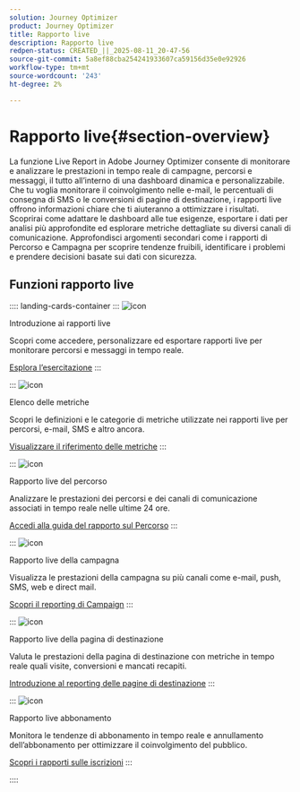 ```yaml
---
solution: Journey Optimizer
product: Journey Optimizer
title: Rapporto live
description: Rapporto live
redpen-status: CREATED_||_2025-08-11_20-47-56
source-git-commit: 5a8ef88cba254241933607ca59156d35e0e92926
workflow-type: tm+mt
source-wordcount: '243'
ht-degree: 2%

---
```



# Rapporto live{#section-overview}

La funzione Live Report in Adobe Journey Optimizer consente di monitorare e analizzare le prestazioni in tempo reale di campagne, percorsi e messaggi, il tutto all’interno di una dashboard dinamica e personalizzabile. Che tu voglia monitorare il coinvolgimento nelle e-mail, le percentuali di consegna di SMS o le conversioni di pagine di destinazione, i rapporti live offrono informazioni chiare che ti aiuteranno a ottimizzare i risultati. Scoprirai come adattare le dashboard alle tue esigenze, esportare i dati per analisi più approfondite ed esplorare metriche dettagliate su diversi canali di comunicazione. Approfondisci argomenti secondari come i rapporti di Percorso e Campagna per scoprire tendenze fruibili, identificare i problemi e prendere decisioni basate sui dati con sicurezza.

## Funzioni rapporto live

:::: landing-cards-container
:::
![icon](https://cdn.experienceleague.adobe.com/icons/circle-play.svg)

Introduzione ai rapporti live

Scopri come accedere, personalizzare ed esportare rapporti live per monitorare percorsi e messaggi in tempo reale.

[Esplora l’esercitazione](../using/reports/live-report.md)
:::

:::
![icon](https://cdn.experienceleague.adobe.com/icons/list-check.svg)

Elenco delle metriche

Scopri le definizioni e le categorie di metriche utilizzate nei rapporti live per percorsi, e-mail, SMS e altro ancora.

[Visualizzare il riferimento delle metriche](../using/reports/live-report-components.md)
:::

:::
![icon](https://cdn.experienceleague.adobe.com/icons/chart-line.svg)

Rapporto live del percorso

Analizzare le prestazioni dei percorsi e dei canali di comunicazione associati in tempo reale nelle ultime 24 ore.

[Accedi alla guida del rapporto sul Percorso](../using/reports/journey-live-report.md)
:::

:::
![icon](https://cdn.experienceleague.adobe.com/icons/chart-line.svg)

Rapporto live della campagna

Visualizza le prestazioni della campagna su più canali come e-mail, push, SMS, web e direct mail.

[Scopri il reporting di Campaign](../using/reports/campaign-live-report.md)
:::

:::
![icon](https://cdn.experienceleague.adobe.com/icons/chart-line.svg)

Rapporto live della pagina di destinazione

Valuta le prestazioni della pagina di destinazione con metriche in tempo reale quali visite, conversioni e mancati recapiti.

[Introduzione al reporting delle pagine di destinazione](../using/reports/lp-report-live.md)
:::

:::
![icon](https://cdn.experienceleague.adobe.com/icons/chart-line.svg)

Rapporto live abbonamento

Monitora le tendenze di abbonamento in tempo reale e annullamento dell’abbonamento per ottimizzare il coinvolgimento del pubblico.

[Scopri i rapporti sulle iscrizioni](../using/reports/subscription-report-live.md)
:::

::::
